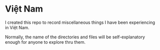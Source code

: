 # Việt Nam
I created this repo to record miscellaneous things I have been experiencing in Việt Nam.

Normally, the name of the directories and files will be self-explanatory enough for anyone
to explore thru them.
